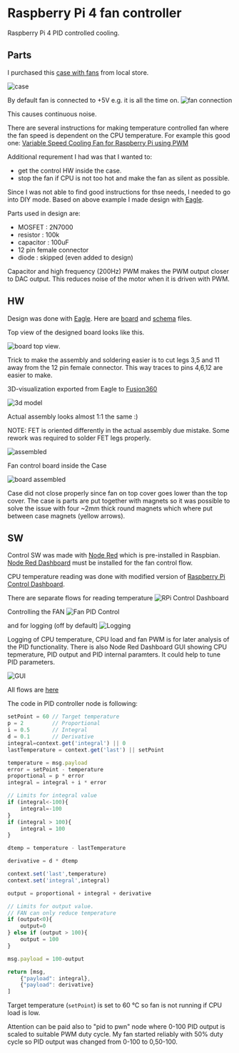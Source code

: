 # Raspberry Pi 4 fan controller

Raspberry Pi 4 PID controlled cooling.

## Parts 
I purchased this [case with fans](https://www.amazon.com/Raspberry-Acrylic-Cooling-Install-Magnetic/dp/B07WTWKQKT) from local store.

![case](bitmap/case.jpg)

By default fan is connected to +5V e.g. it is all the time on.
![fan connection](bitmap/case_open.jpg) 

This causes continuous noise.

There are several instructions for making temperature controlled fan where the fan speed is dependent on the CPU temperature. For example this good one: [Variable Speed Cooling Fan for Raspberry Pi using PWM ](https://www.sensorsiot.org/variable-speed-cooling-fan-for-raspberry-pi-using-pwm-video138/)

Additional requrement I had was that I wanted to:
- get the control HW inside the case.
- stop the fan if CPU is not too hot and make the fan as silent as possible.

Since I was not able to find good instructions for thse needs, I needed to go into DIY mode. Based on above example I made design with [Eagle](https://www.autodesk.com/products/eagle/overview). 

Parts used in design are:
- MOSFET : 2N7000
- resistor : 100k
- capacitor : 100uF
- 12 pin female connector
- diode : skipped (even added to design)

Capacitor and high  frequency (200Hz) PWM makes the PWM output closer to DAC output. This reduces noise of the motor when it is driven with PWM. 

## HW 
Design was done with [Eagle](https://www.autodesk.com/products/eagle/free-download). Here are [board](eagle/rpifan.brd) and [schema](eagle/rpifan.sch) files.

Top view of the designed board looks like this.

![board top view](bitmap/board_top_view.PNG).

Trick to make the assembly and soldering easier is to cut legs 3,5 and 11 away from the 12 pin female connector. This way traces to pins 4,6,12 are easier to make.

3D-visualization exported from Eagle to [Fusion360](https://www.autodesk.com/campaigns/fusion-360-for-hobbyists)

![3d model](bitmap/board_3d.PNG)

Actual assembly looks almost 1:1 the same :) 

NOTE: FET is oriented differently in the actual assembly due mistake. Some rework was required to solder FET legs properly.

![assembled](bitmap/assembly.PNG)

Fan control board inside the Case

![board assembled](bitmap/board_assembled.PNG)

Case did not close properly since fan on top cover goes lower than the top cover. The case is parts are put together with magnets so it was possible to solve the issue with four ~2mm thick round magnets which where put between case magnets (yellow arrows).


## SW 
Control SW was made with [Node Red](https://nodered.org/) which is pre-installed in Raspbian. [Node Red Dashboard](https://flows.nodered.org/node/node-red-dashboard) must be installed for the fan control flow.

CPU temperature reading was done with modified version of [Raspberry Pi Control Dashboard](https://flows.nodered.org/flow/25af5334a79d6c02d6413968a8bff572). 

There are separate flows for reading temperature
![RPi Control Dashboard](bitmap/flow_control_dashboard.PNG)

Controlling the FAN
![Fan PID Control](bitmap/flow_pid_control.PNG)

and for logging (off by default)
![Logging](bitmap/flow_logging.PNG)

Logging of CPU temperature, CPU load and fan PWM is for later analysis of the PID functionality. There is also Node Red Dashboard GUI showing CPU tepmerature, PID output and PID internal paramters. It could help to tune PID parameters.

![GUI](bitmap/GUI.PNG)

All flows are [here](flow/flow.json)

The code in PID controller node is following:
```js
setPoint = 60 // Target temperature
p = 2         // Proportional
i = 0.5       // Integral
d = 0.1       // Derivative
integral=context.get('integral') || 0 
lastTemperature = context.get('last') || setPoint

temperature = msg.payload
error = setPoint - temperature
proportional = p * error
integral = integral + i * error

// Limits for integral value
if (integral<-100){
    integral=-100
} 
if (integral > 100){
    integral = 100
}

dtemp = temperature - lastTemperature

derivative = d * dtemp

context.set('last',temperature)
context.set('integral',integral)

output = proportional + integral + derivative

// Limits for output value. 
// FAN can only reduce temperature
if (output<0){
    output=0
} else if (output > 100){
    output = 100
}

msg.payload = 100-output

return [msg, 
    {"payload": integral},
    {"payload": derivative}
]
```
Target temperature (`setPoint`) is set to 60 &deg;C so fan is not running if CPU load is low.

Attention can be paid also to "pid to pwn" node where 0-100 PID output is scaled to suitable PWM duty cycle. My fan started reliably with 50% duty cycle so PID output was changed from 0-100 to 0,50-100.



